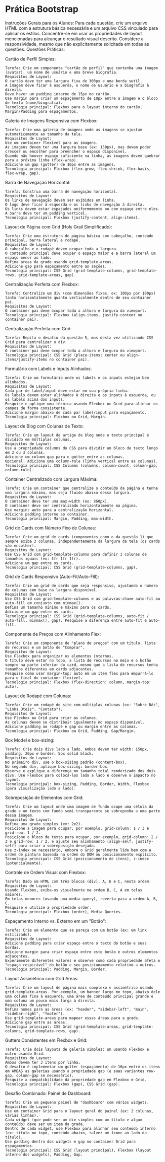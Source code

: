 # Prática Bootstrap

Instruções Gerais para os Alunos: Para cada questão, crie um arquivo HTML com a estrutura básica necessária e um arquivo CSS vinculado para aplicar os estilos. Concentre-se em usar as propriedades de layout mencionadas para alcançar o resultado visual descrito. Considere a responsividade, mesmo que não explicitamente solicitada em todas as questões.
Questões Práticas:

Cartão de Perfil Simples:

    Tarefa: Crie um componente "cartão de perfil" que contenha uma imagem (avatar), um nome de usuário e uma breve biografia.
    Requisitos de Layout:
    O cartão deve ter uma largura fixa de 300px e uma borda sutil.
    A imagem deve ficar à esquerda, o nome de usuário e a biografia à direita.
    Deve haver um padding interno de 15px no cartão.
    Use margin para criar um espaçamento de 10px entre a imagem e o bloco de texto (nome/biografia).
    Tecnologia principal: Flexbox para o layout interno do cartão; Margin/Padding para espaçamentos.







Galeria de Imagens Responsiva com Flexbox:

    Tarefa: Crie uma galeria de imagens onde as imagens se ajustam automaticamente ao tamanho da tela.
    Requisitos de Layout:
    Use um container flexível para as imagens.
    As imagens devem ter uma largura base (ex: 150px), mas devem poder crescer ou encolher para preencher o espaço disponível.
    Quando não houver espaço suficiente na linha, as imagens devem quebrar para a próxima linha (flex-wrap).
    Adicione um gap (gutter) de 10px entre as imagens.
    Tecnologia principal: Flexbox (flex-grow, flex-shrink, flex-basis, flex-wrap, gap).







Barra de Navegação Horizontal:

    Tarefa: Construa uma barra de navegação horizontal.
    Requisitos de Layout:
    Os links de navegação devem ser exibidos em linha.
    O logo deve ficar à esquerda e os links de navegação à direita.
    Os links devem estar espaçados uniformemente ou com espaço entre eles.
    A barra deve ter um padding vertical.
    Tecnologia principal: Flexbox (justify-content, align-items).







Layout de Página com Grid (Holy Grail Simplificado):

    Tarefa: Crie uma estrutura de página básica com cabeçalho, conteúdo principal, barra lateral e rodapé.
    Requisitos de Layout:
    O cabeçalho e o rodapé devem ocupar toda a largura.
    O conteúdo principal deve ocupar o espaço maior e a barra lateral um espaço menor ao lado.
    Defina áreas da grade usando grid-template-areas.
    Adicione gap para espaçamento entre as seções.
    Tecnologia principal: CSS Grid (grid-template-columns, grid-template-rows, grid-template-areas, gap).







Centralização Perfeita com Flexbox:

    Tarefa: Centralize um div (com dimensões fixas, ex: 100px por 100px) tanto horizontalmente quanto verticalmente dentro de seu container pai.
    Requisitos de Layout:
    O container pai deve ocupar toda a altura e largura da viewport.
    Tecnologia principal: Flexbox (align-items, justify-content no container pai).







Centralização Perfeita com Grid:

    Tarefa: Repita o desafio da questão 5, mas desta vez utilizando CSS Grid para centralizar o div.
    Requisitos de Layout:
    O container pai deve ocupar toda a altura e largura da viewport.
    Tecnologia principal: CSS Grid (place-items: center ou align-items/justify-items no container pai).







Formulário com Labels e Inputs Alinhados:

    Tarefa: Crie um formulário onde os labels e os inputs estejam bem alinhados.
    Requisitos de Layout:
    Cada par de label/input deve estar em sua própria linha.
    Os labels devem estar alinhados à direita e os inputs à esquerda, ou os labels acima dos inputs.
    Pesquise e aplique uma técnica usando Flexbox ou Grid para alinhar os campos de forma consistente.
    Adicione margin abaixo de cada par label/input para espaçamento.
    Tecnologia principal: Flexbox ou Grid, Margin.







Layout de Blog com Colunas de Texto:

    Tarefa: Crie um layout de artigo de blog onde o texto principal é dividido em múltiplas colunas.
    Requisitos de Layout:
    Use a propriedade columns do CSS para dividir um bloco de texto longo em 2 ou 3 colunas.
    Adicione um column-gap para o gutter entre as colunas.
    Opcional: Adicione uma column-rule (linha vertical entre as colunas).
    Tecnologia principal: CSS Columns (columns, column-count, column-gap, column-rule).







Container Centralizado com Largura Máxima:

    Tarefa: Crie um container que centralize o conteúdo da página e tenha uma largura máxima, mas seja fluido abaixo dessa largura.
    Requisitos de Layout:
    O container deve ter uma max-width (ex: 960px).
    O container deve ser centralizado horizontalmente na página.
    Use margin: auto para a centralização horizontal.
    Adicione padding interno ao container.
    Tecnologia principal: Margin, Padding, max-width.







Grid de Cards com Número Fixo de Colunas:

    Tarefa: Crie um grid de cards (componentes como o da questão 1) que sempre exiba 3 colunas, independentemente da largura da tela (os cards vão encolher).
    Requisitos de Layout:
    Use CSS Grid com grid-template-columns para definir 3 colunas de tamanhos iguais (ex: 1fr 1fr 1fr).
    Adicione um gap entre os cards.
    Tecnologia principal: CSS Grid (grid-template-columns, gap).







Grid de Cards Responsivo (Auto-Fit/Auto-Fill):

    Tarefa: Crie um grid de cards que seja responsivo, ajustando o número de colunas com base na largura disponível.
    Requisitos de Layout:
    Use CSS Grid com grid-template-columns e as palavras-chave auto-fit ou auto-fill em conjunto com minmax().
    Defina um tamanho mínimo e máximo para os cards.
    Adicione um gap entre os cards.
    Tecnologia principal: CSS Grid (grid-template-columns, auto-fit / auto-fill, minmax(), gap). Pesquise a diferença entre auto-fit e auto-fill.







Componente de Preços com Alinhamento Flex:

    Tarefa: Crie um componente de "plano de preços" com um título, lista de recursos e um botão de "Comprar".
    Requisitos de Layout:
    Use Flexbox para organizar os elementos internos.
    O título deve estar no topo, a lista de recursos no meio e o botão sempre na parte inferior do card, mesmo que a lista de recursos tenha tamanhos diferentes em cards adjacentes.
    Pesquise como usar margin-top: auto em um item flex para empurrá-lo para o final do container flexível.
    Tecnologia principal: Flexbox (flex-direction: column, margin-top: auto).







Layout de Rodapé com Colunas:

    Tarefa: Crie um rodapé de site com múltiplas colunas (ex: "Sobre Nós", "Links Úteis", "Contato").
    Requisitos de Layout:
    Use Flexbox ou Grid para criar as colunas.
    As colunas devem se distribuir igualmente no espaço disponível.
    Adicione padding ao rodapé e gap ou margin entre as colunas.
    Tecnologia principal: Flexbox ou Grid, Padding, Gap/Margin.







Box Model e box-sizing:

    Tarefa: Crie dois divs lado a lado. Ambos devem ter width: 150px, padding: 20px e border: 5px solid black.
    Requisitos de Layout:
    No primeiro div, use o box-sizing padrão (content-box).
    No segundo div, aplique box-sizing: border-box.
    Observe e explique a diferença no tamanho total renderizado dos dois divs. Use Flexbox para colocá-los lado a lado e observe o impacto no layout.
    Tecnologia principal: box-sizing, Padding, Border, Width, Flexbox (para visualização lado a lado).







Sobreposição de Elementos com Grid:

    Tarefa: Crie um layout onde uma imagem de fundo ocupe uma célula da grade e um texto com fundo semi-transparente se sobreponha a uma parte dessa imagem.
    Requisitos de Layout:
    Defina uma grade simples (ex: 2x2).
    Posicione a imagem para ocupar, por exemplo, grid-column: 1 / 3 e grid-row: 1 / 2.
    Posicione o bloco de texto para ocupar, por exemplo, grid-column: 2 / 3 e grid-row: 1 / 2, e ajuste seu alinhamento (align-self, justify-self) para criar a sobreposição desejada.
    Use z-index se necessário, embora o Grid geralmente lide bem com a ordem de pintura baseada na ordem do DOM ou posicionamento explícito.
    Tecnologia principal: CSS Grid (posicionamento de itens), z-index (potencialmente).







Controle de Ordem Visual com Flexbox:

    Tarefa: Dado um HTML com três blocos (div), A, B e C, nesta ordem.
    Requisitos de Layout:
    Usando Flexbox, exiba-os visualmente na ordem B, C, A em telas maiores.
    Em telas menores (usando uma media query), reverta para a ordem A, B, C.
    Pesquise e utilize a propriedade order.
    Tecnologia principal: Flexbox (order), Media Queries.







Espaçamento Interno vs. Externo em um "Botão":

    Tarefa: Crie um elemento que se pareça com um botão (ex: um link estilizado).
    Requisitos de Layout:
    Adicione padding para criar espaço entre o texto do botão e suas bordas.
    Adicione margin para criar espaço entre este botão e outros elementos adjacentes.
    Experimente diferentes valores e observe como cada propriedade afeta o "espaço respirável" do botão e seu posicionamento relativo a outros.
    Tecnologia principal: Padding, Margin, Border.







Layout Assimétrico com Grid Areas:

    Tarefa: Crie um layout de página mais complexo e assimétrico usando grid-template-areas. Por exemplo, um banner largo no topo, abaixo dele uma coluna fina à esquerda, uma área de conteúdo principal grande e uma coluna um pouco mais larga à direita.
    Requisitos de Layout:
    Defina nomes para as áreas (ex: "header", "sidebar-left", "main", "sidebar-right", "footer").
    Use grid-template-areas para mapear essas áreas para a grade.
    Adicione gap entre as áreas.
    Tecnologia principal: CSS Grid (grid-template-areas, grid-template-columns, grid-template-rows, gap).







Gutters Consistentes em Flexbox e Grid:

    Tarefa: Crie dois layouts de galeria simples: um usando Flexbox e outro usando Grid.
    Requisitos de Layout:
    Ambos devem ter 3 itens por linha.
    O desafio é implementar um gutter (espaçamento) de 16px entre os itens em AMBAS as galerias usando a propriedade gap (e suas variantes row-gap, column-gap se necessário).
    Pesquise a compatibilidade da propriedade gap em Flexbox e Grid.
    Tecnologia principal: Flexbox (gap), CSS Grid (gap).







Desafio Combinado: Painel de Dashboard:

    Tarefa: Crie um pequeno painel de "dashboard" com vários widgets.
    Requisitos de Layout:
    Use um container Grid para o layout geral do painel (ex: 2 colunas, várias linhas).
    Cada widget (que pode ser um div simples com um título e algum conteúdo) deve ser um item da grade.
    Dentro de cada widget, use Flexbox para alinhar seu conteúdo interno (ex: título no topo, conteúdo abaixo, talvez um ícone ao lado do título).
    Use padding dentro dos widgets e gap no container Grid para espaçamentos.
    Tecnologia principal: CSS Grid (layout principal), Flexbox (layout interno dos widgets), Padding, Gap.

